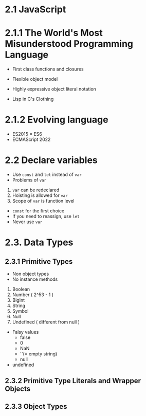 # 2.1 JavaScript
# 2.1.1 The World's Most Misunderstood Programming Language
- First class functions and closures
- Flexible object model
- Highly expressive object literal notation

- Lisp in C's Clothing

# 2.1.2 Evolving language
- ES2015 = ES6
- ECMAScript 2022

# 2.2 Declare variables
- Use `const` and `let` instead of `var`
- Problems of `var`
1. `var` can be redeclared
2. Hoisting is allowed for `var`
3. Scope of `var` is function level

- `const` for the first choice
- If you need to reassign, use `let`
- Never use `var`

# 2.3. Data Types
## 2.3.1 Primitive Types
- Non object types
- No instance methods

1. Boolean
2. Number ( 2^53 - 1 )
3. BigInt
4. String
5. Symbol
6. Null
7. Undefined ( different from null )

- Falsy values
    - false
    - 0
    - NaN
    - ''(= empty string)
    - null
- undefined 
## 2.3.2 Primitive Type Literals and Wrapper Objects

## 2.3.3 Object Types





